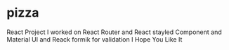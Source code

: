 # pizza
React Project 
I worked on React Router and React stayled Component and Material UI and Reack formik for validation 
I Hope You Like It 
